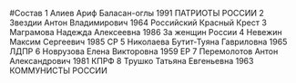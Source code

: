 #Состав
1 Алиев Ариф Баласан-оглы 1991 ПАТРИОТЫ РОССИИ
2 Звездии Антон Владимирович 1964 Российский Красный Крест
3 Маграмова Надежда Алексеевна 1986 За женщин России
4 Невежин Максим Сергеевич 1985 СР
5 Николаева Бутит-Туяна Гавриловна 1965 ЛДПР
6 Новрузова Елена Викторовна 1959 ЕР
7 Перемолотов Антон Александрович 1981 КПРФ
8 Трушко Татьяна Евгеньевна 1963 КОММУНИСТЫ РОССИИ
